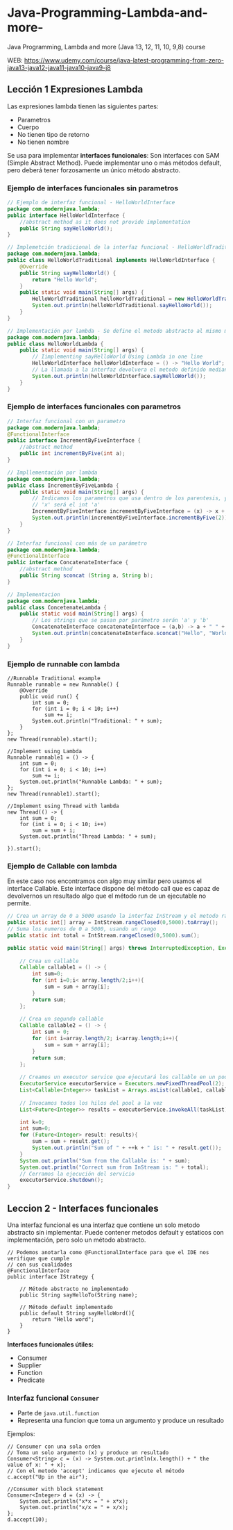 # Java-Programming-Lambda-and-more-
Java Programming, Lambda and more (Java 13, 12, 11, 10, 9,8) course

WEB: https://www.udemy.com/course/java-latest-programming-from-zero-java13-java12-java11-java10-java9-j8

## Lección 1 Expresiones Lambda

Las expresiones lambda tienen las siguientes partes:
- Parametros
- Cuerpo
- No tienen tipo de retorno
- No tienen nombre

Se usa para implementar **interfaces funcionales**: Son interfaces con SAM (Simple Abstract Method). 
Puede implementar uno o más métodos default, pero deberá tener forzosamente un único método abstracto.

### Ejemplo de interfaces funcionales sin parametros
```java
// Ejemplo de interfaz funcional - HelloWorldInterface
package com.modernjava.lambda;
public interface HelloWorldInterface {
    //abstract method as it does not provide implementation
    public String sayHelloWorld();
}

// Implemetción tradicional de la interfaz funcional - HelloWorldTraditional 
package com.modernjava.lambda;
public class HelloWorldTraditional implements HelloWorldInterface {
    @Override
    public String sayHelloWorld() {
        return "Hello World";
    }
    public static void main(String[] args) {
        HelloWorldTraditional helloWorldTraditional = new HelloWorldTraditional();
        System.out.println(helloWorldTraditional.sayHelloWorld());
    }
}

// Implementación por lambda - Se define el metodo abstracto al mismo momento de usar la interaz 
package com.modernjava.lambda;
public class HelloWorldLambda {
    public static void main(String[] args) {
        // Iimplementing sayHelloWorld Using Lambda in one line
        HelloWorldInterface helloWorldInterface = () -> "Hello World";
        // La llamada a la interfaz devolvera el metodo definido mediante Lambda         
        System.out.println(helloWorldInterface.sayHelloWorld());
    }
}
```

### Ejemplo de interfaces funcionales con parametros
```java
// Interfaz funcional con un parametro
package com.modernjava.lambda;
@FunctionalInterface
public interface IncrementByFiveInterface {
    //abstract method
    public int incrementByFive(int a);
}

// Impllementación por lambda
package com.modernjava.lambda;
public class IncrementByFiveLambda {
    public static void main(String[] args) {
        // Indicamos los parametros que usa dentro de los parentesis, y los podemos usar en su cuerpo
        // 'x' será el int 'a'
        IncrementByFiveInterface incrementByFiveInterface = (x) -> x + 5;
        System.out.println(incrementByFiveInterface.incrementByFive(2));
    }
}

// Interfaz funcional con más de un parámetro
package com.modernjava.lambda;
@FunctionalInterface
public interface ConcatenateInterface {
    //abstract method
    public String sconcat (String a, String b);
}

// Implementacion
package com.modernjava.lambda;
public class ConcetenateLambda {
    public static void main(String[] args) {
        // Los strings que se pasan por parámetro serán 'a' y 'b'
        ConcatenateInterface concatenateInterface = (a,b) -> a + " " + b;
        System.out.println(concatenateInterface.sconcat("Hello", "World"));
    }
}

```

### Ejemplo de runnable con lambda

```
//Runnable Traditional example
Runnable runnable = new Runnable() {
    @Override
    public void run() {
        int sum = 0;
        for (int i = 0; i < 10; i++)
            sum += i;
        System.out.println("Traditional: " + sum);
    }
};
new Thread(runnable).start();

//Implement using Lambda
Runnable runnable1 = () -> {
    int sum = 0;
    for (int i = 0; i < 10; i++)
        sum += i;
    System.out.println("Runnable Lambda: " + sum);
};
new Thread(runnable1).start();

//Implement using Thread with lambda
new Thread(() -> {
    int sum = 0;
    for (int i = 0; i < 10; i++)
        sum = sum + i;
    System.out.println("Thread Lambda: " + sum);

}).start();

```

### Ejemplo de Callable con lambda

En este caso nos encontramos con algo muy similar pero usamos el interface Callable. Este interface dispone del método call que es capaz de devolvernos un resultado algo que el método run de un ejecutable no permite.

```java
// Crea un array de 0 a 5000 usando la interfaz InStream y el metodo rangeClosed
public static int[] array = IntStream.rangeClosed(0,5000).toArray();
// Suma los numeros de 0 a 5000, usando un rango
public static int total = IntStream.rangeClosed(0,5000).sum();

public static void main(String[] args) throws InterruptedException, ExecutionException {
    
    // Crea un callable 
    Callable callable1 = () -> {
        int sum=0;
        for (int i=0;i< array.length/2;i++){
            sum = sum + array[i];
        }
        return sum;
    };
    
    // Crea un segundo callable
    Callable callable2 = () -> {
        int sum = 0;
        for (int i=array.length/2; i<array.length;i++){
            sum = sum + array[i];
        }
        return sum;
    };
    
    // Creamos un executor service que ejecutará los callable en un pool
    ExecutorService executorService = Executors.newFixedThreadPool(2);
    List<Callable<Integer>> taskList = Arrays.asList(callable1, callable2);
    
    // Invocamos todos los hilos del pool a la vez
    List<Future<Integer>> results = executorService.invokeAll(taskList);

    int k=0;
    int sum=0;
    for (Future<Integer> result: results){
        sum = sum + result.get();
        System.out.println("Sum of " + ++k + " is: " + result.get());
    }
    System.out.println("Sum from the Callable is: " + sum);
    System.out.println("Correct sum from InStream is: " + total);
    // Cerramos la ejecución del servicio
    executorService.shutdown();
}
```

## Leccion 2 - Interfaces funcionales

Una interfaz funcional es una interfaz que contiene un solo metodo abstracto sin implementar.
Puede contener metodos default y estaticos con implementación, pero solo un método abstracto.

```
// Podemos anotarla como @FunctionalInterface para que el IDE nos verifique que cumple
// con sus cualidades
@FunctionalInterface
public interface IStrategy {
    
    // Método abstracto no implementado
    public String sayHelloTo(String name);
    
    // Método default implementado
    public default String sayHelloWord(){
        return "Hello word";
    }
}
```

**Interfaces funcionales útiles:**
- Consumer
- Supplier
- Function
- Predicate

### Interfaz funcional `Consumer`

- Parte de `java.util.function`
- Representa una funcion que toma un argumento y produce un resultado

Ejemplos:

```
// Consumer con una sola orden
// Toma un solo argumento (x) y produce un resultado
Consumer<String> c = (x) -> System.out.println(x.length() + " the value of x: " + x);
// Con el metodo 'accept' indicamos que ejecute el método
c.accept("Up in the air");

//Consumer with block statement
Consumer<Integer> d = (x) -> {
    System.out.println("x*x = " + x*x);
    System.out.println("x/x = " + x/x);
};
d.accept(10);

```